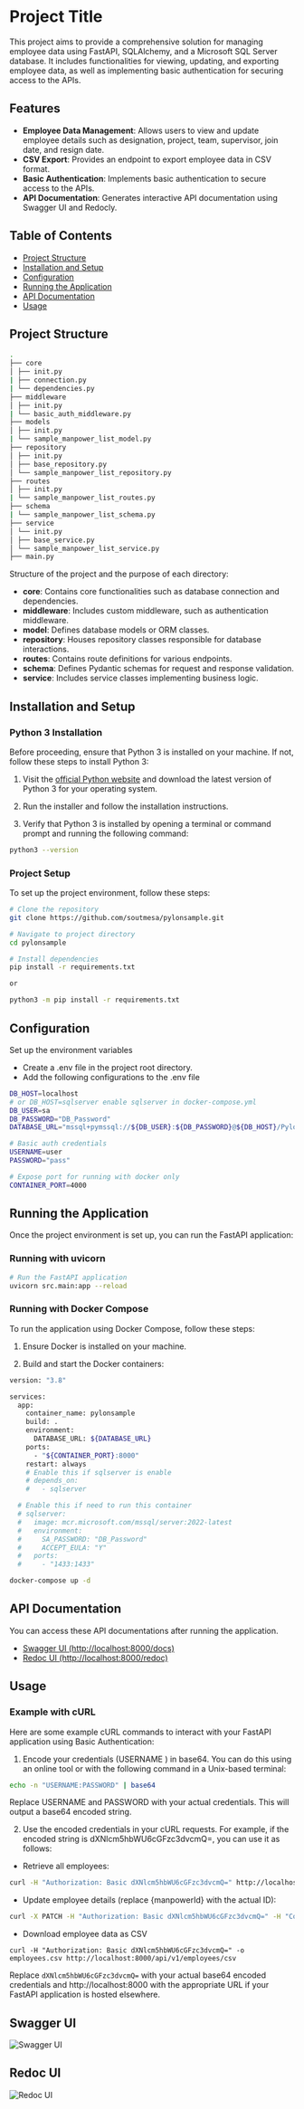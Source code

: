 # Project Title

This project aims to provide a comprehensive solution for managing employee data using FastAPI, SQLAlchemy, and a Microsoft SQL Server database.
It includes functionalities for viewing, updating, and exporting employee data, as well as implementing basic authentication for securing access to the APIs.

## Features
- **Employee Data Management**: Allows users to view and update employee details such as designation, project, team, supervisor, join date, and resign date.
- **CSV Export**: Provides an endpoint to export employee data in CSV format.
- **Basic Authentication**: Implements basic authentication to secure access to the APIs.
- **API Documentation**: Generates interactive API documentation using Swagger UI and Redocly.

## Table of Contents

- [Project Structure](#project-structure)
- [Installation and Setup](#installation)
- [Configuration](#configuration)
- [Running the Application](#running-the-application)
- [API Documentation](#api-documentation)
- [Usage](#usage)

## Project Structure
```bash
.
├── core
│ ├── init.py
| ├── connection.py
| └── dependencies.py
├── middleware
│ ├── init.py
| └── basic_auth_middleware.py
├── models
│ ├── init.py
| └── sample_manpower_list_model.py
├── repository
│ ├── init.py
│ ├── base_repository.py
│ └── sample_manpower_list_repository.py
├── routes
│ ├── init.py
| └── sample_manpower_list_routes.py
├── schema
| └── sample_manpower_list_schema.py
├── service
│ └── init.py
│ ├── base_service.py
│ └── sample_manpower_list_service.py
├── main.py
```
Structure of the project and the purpose of each directory:

- **core**: Contains core functionalities such as database connection and dependencies.
- **middleware**: Includes custom middleware, such as authentication middleware.
- **model**: Defines database models or ORM classes.
- **repository**: Houses repository classes responsible for database interactions.
- **routes**: Contains route definitions for various endpoints.
- **schema**: Defines Pydantic schemas for request and response validation.
- **service**: Includes service classes implementing business logic.

## Installation and Setup

### Python 3 Installation
Before proceeding, ensure that Python 3 is installed on your machine. If not, follow these steps to install Python 3:

1.  Visit the [official Python website](https://www.python.org/downloads/) and download the latest version of Python 3 for your operating system.

2.  Run the installer and follow the installation instructions.

3.  Verify that Python 3 is installed by opening a terminal or command prompt and running the following command:
```bash
python3 --version
```
### Project Setup
To set up the project environment, follow these steps:

```bash
# Clone the repository
git clone https://github.com/soutmesa/pylonsample.git

# Navigate to project directory
cd pylonsample

# Install dependencies
pip install -r requirements.txt

or

python3 -m pip install -r requirements.txt
```

## Configuration
Set up the environment variables
- Create a .env file in the project root directory.
- Add the following configurations to the .env file
```bash
DB_HOST=localhost
# or DB_HOST=sqlserver enable sqlserver in docker-compose.yml
DB_USER=sa
DB_PASSWORD="DB_Password"
DATABASE_URL="mssql+pymssql://${DB_USER}:${DB_PASSWORD}@${DB_HOST}/PylonProductionData_ForTesting"

# Basic auth credentials
USERNAME=user
PASSWORD="pass"

# Expose port for running with docker only
CONTAINER_PORT=4000
```

## Running the Application
Once the project environment is set up, you can run the FastAPI application:
### Running with uvicorn
```bash
# Run the FastAPI application
uvicorn src.main:app --reload
```

### Running with Docker Compose
To run the application using Docker Compose, follow these steps:

1. Ensure Docker is installed on your machine.

2. Build and start the Docker containers:

```bash
version: "3.8"

services:
  app:
    container_name: pylonsample
    build: .
    environment:
      DATABASE_URL: ${DATABASE_URL}
    ports:
      - "${CONTAINER_PORT}:8000"
    restart: always
    # Enable this if sqlserver is enable
    # depends_on:
    #   - sqlserver

  # Enable this if need to run this container
  # sqlserver:
  #   image: mcr.microsoft.com/mssql/server:2022-latest
  #   environment:
  #     SA_PASSWORD: "DB_Password"
  #     ACCEPT_EULA: "Y"
  #   ports:
  #     - "1433:1433"
```

```bash
docker-compose up -d
```

## API Documentation

You can access these API documentations after running the application.

- [Swagger UI (http://localhost:8000/docs)](http://localhost:8000/docs)
- [Redoc UI (http://localhost:8000/redoc)](http://localhost:8000/redoc)

## Usage
### Example with cURL
Here are some example cURL commands to interact with your FastAPI application using Basic Authentication:

1. Encode your credentials (USERNAME
) in base64. You can do this using an online tool or with the following command in a Unix-based terminal:
```bash
echo -n "USERNAME:PASSWORD" | base64
```
Replace USERNAME and PASSWORD with your actual credentials. This will output a base64 encoded string.

2. Use the encoded credentials in your cURL requests.
For example, if the encoded string is dXNlcm5hbWU6cGFzc3dvcmQ=, you can use it as follows:

- Retrieve all employees:
```bash
curl -H "Authorization: Basic dXNlcm5hbWU6cGFzc3dvcmQ=" http://localhost:8000/api/v1/employees
```
- Update employee details (replace {manpowerId} with the actual ID):
```bash
curl -X PATCH -H "Authorization: Basic dXNlcm5hbWU6cGFzc3dvcmQ=" -H "Content-Type: application/json" -d '{"designation": "New Designation", "project": "New Project", "team": "New Team", "supervisor": "New Supervisor", "joinDate": "2024-01-01", "resignDate": "2024-12-31"}' http://localhost:8000/api/v1/employees/{manpowerId}
```
- Download employee data as CSV
```
curl -H "Authorization: Basic dXNlcm5hbWU6cGFzc3dvcmQ=" -o employees.csv http://localhost:8000/api/v1/employees/csv
```
Replace `dXNlcm5hbWU6cGFzc3dvcmQ=` with your actual base64 encoded credentials and http://localhost:8000 with the appropriate URL if your FastAPI application is hosted elsewhere.

## Swagger UI
![Swagger UI](assets/swagger.png)
## Redoc UI
![Redoc UI](assets/redoc.png)